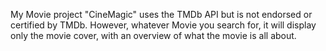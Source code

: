 My Movie project "CineMagic" uses the TMDb API but is not endorsed or certified by TMDb. However, whatever Movie you search for, it will display only the movie cover, with an overview 
of what the movie is all about.
